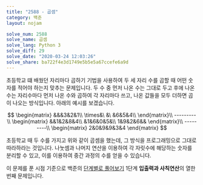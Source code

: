 ```yaml
---
title: "2588 - 곱셈"
category: 백준
layout: nojam

solve_num: 2588
solve_name: 곱셈
solve_lang: Python 3
solve_diff: 29
solve_date: "2020-03-24 12:03:26"
solve_share: ba722f4e3d1749e5b5e5a67ccefe6a9d
---
```


초등학교 떄 배웠던 자리마다 곱하기 기법을 사용하여 두 세 자리 수를 곱할 때 어떤 숫자를 적어야 하는지 맞추는 문제입니다. 두 수 중 먼저 나온 수는 그대로 두고 후에 나온 수는 자리수마다 먼저 나온 수와 곱하여 각 자리마다 쓰고, 나온 값들을 모두 더하면 곱이 나오는 방식입니다. 아래의 예시를 보겠습니다.

$$
\begin{matrix}
&&&3&2&1\\
\times&\ &\ &6&5&4\\
\end{matrix}\\
---------\\
\begin{matrix}
&&1&2&8&4\\
&1&6&0&5&\\
1&9&2&6&&
\end{matrix}\\
---------\\
\begin{matrix}
2&0&9&9&3&4
\end{matrix}
$$

초등학교 때 두 수를 가지고 위와 같이 곱셈을 했는데, 그 방식을 프로그래밍으로 그대로 따라하라는 것입니다. 나눗셈과 나머지 연산을 이용하여 각 자릿수에 해당하는 숫자를 분리할 수 있고, 이를 이용하여 중간 과정의 수를 얻을 수 있습니다.

이 문제를 푼 시점 기준으로 백준의 [단계별로 풀어보기](http://noj.am/p/s) 1단계 **입출력과 사칙연산**의 열한 번째 문제입니다.

